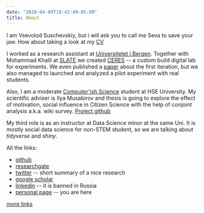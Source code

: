 ```yaml
---
date: "2020-04-09T18:42:49-05:00"
title: About
---
```


I am Vsevolod Suschevskiy, but i will ask you to call me Seva to save your jaw. How about taking a look at my [CV](https://github.com/vvseva/cv/raw/master/Vsevolod_Suschevskiy_sCV.pdf)

I worked as a research assistant at [Universitetet i Bergen](https://www.uib.no/en/persons/Vsevolod.Suschevskiy). Together with Mohammad Khalil at [SLATE](https://slate.uib.no/) we created [CERES](https://ceres.apps.slate.uib.no/experiment/) -- a custom build digital lab for experiments. We even published a [paper](https://www.researchgate.net/publication/350874550_Creating_a_Course_Recommendation_System_for_Exchange_Students) about the first iteration, but we also managed to launched and analyzed a pilot experiment with real students.

Also, I am a moderate [Computer'ish Science](https://spb.hse.ru/en/ma/computer/) student at HSE University. My scientific adviser is Ilya Musabirov and thesis is going to explore the effect of motivation, social influence in Citizen Science with the help of conjoint analysis a.k.a. wiki survey. [Project github](https://github.com/vvseva/vignexp)

My third role is as an instructor at Data Science minor at the same Uni. It is mostly social data science for non-STEM student, so we are talking about _tidyverse_ and _shiny_.

All the links:

* [github](https://github.com/vvseva)
* [researchgate](https://www.researchgate.net/profile/Vsevolod-Suschevskiy-2)
* [twitter](https://twitter.com/vvsuschevskiy) -- short summary of a nice research
* [google scholar](https://scholar.google.ru/citations?user=TycFXMIAAAAJ&hl=en)
* [linkedin](https://www.linkedin.com/in/vsevolod-suschevskiy-131a45178/) -- it is banned in Russia
* [personal page](https://vvseva.netlify.app/) -- you are here

[more links](/posts/all-links/)
